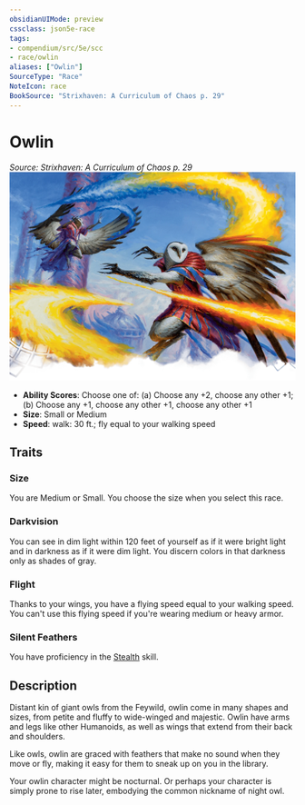 ```yaml
---
obsidianUIMode: preview
cssclass: json5e-race
tags:
- compendium/src/5e/scc
- race/owlin
aliases: ["Owlin"]
SourceType: "Race"
NoteIcon: race
BookSource: "Strixhaven: A Curriculum of Chaos p. 29"
---
```

# Owlin
*Source: Strixhaven: A Curriculum of Chaos p. 29*  
![Owlin unleash magic in the sky above Strixhaven](https://raw.githubusercontent.com/5etools-mirror-2/5etools-img/main/races/SCC/Owlin.webp#right)  

- **Ability Scores**: Choose one of: (a) Choose any +2, choose any other +1; (b) Choose any +1, choose any other +1, choose any other +1
- **Size**: Small or Medium
- **Speed**: walk: 30 ft.; fly equal to your walking speed

## Traits

### Size

You are Medium or Small. You choose the size when you select this race.

### Darkvision

You can see in dim light within 120 feet of yourself as if it were bright light and in darkness as if it were dim light. You discern colors in that darkness only as shades of gray.

### Flight

Thanks to your wings, you have a flying speed equal to your walking speed. You can't use this flying speed if you're wearing medium or heavy armor.

### Silent Feathers

You have proficiency in the [Stealth](/2-Mechanics/CLI/rules/skills.md#Stealth) skill.

## Description

Distant kin of giant owls from the Feywild, owlin come in many shapes and sizes, from petite and fluffy to wide-winged and majestic. Owlin have arms and legs like other Humanoids, as well as wings that extend from their back and shoulders.

Like owls, owlin are graced with feathers that make no sound when they move or fly, making it easy for them to sneak up on you in the library.

Your owlin character might be nocturnal. Or perhaps your character is simply prone to rise later, embodying the common nickname of night owl.
